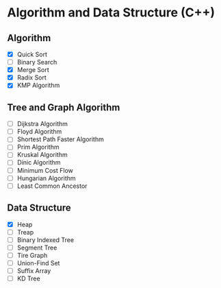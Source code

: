 # Algorithm and Data Structure (C++)
## Algorithm
- [x] Quick Sort
- [ ] Binary Search
- [x] Merge Sort
- [x] Radix Sort
- [x] KMP Algorithm

## Tree and Graph Algorithm
- [ ] Dijkstra Algorithm
- [ ] Floyd Algorithm
- [ ] Shortest Path Faster Algorithm
- [ ] Prim Algorithm
- [ ] Kruskal Algorithm
- [ ] Dinic Algorithm
- [ ] Minimum Cost Flow
- [ ] Hungarian Algorithm
- [ ] Least Common Ancestor

## Data Structure
- [x] Heap
- [ ] Treap
- [ ] Binary Indexed Tree
- [ ] Segment Tree
- [ ] Tire Graph
- [ ] Union-Find Set
- [ ] Suffix Array
- [ ] KD Tree
